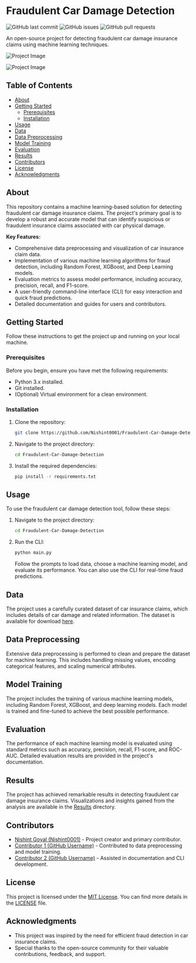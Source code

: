 # Fraudulent Car Damage Detection

![GitHub last commit](https://img.shields.io/github/last-commit/Nishint0001/Fraudulent-Car-Damage-Detection)
![GitHub issues](https://img.shields.io/github/issues-raw/Nishint0001/Fraudulent-Car-Damage-Detection)
![GitHub pull requests](https://img.shields.io/github/issues-pr-raw/Nishint0001/Fraudulent-Car-Damage-Detection)

An open-source project for detecting fraudulent car damage insurance claims using machine learning techniques.

![Project Image](https://www.manoramaonline.com/content/dam/mm/mo/fasttrack/auto-tips/images/2023/1/29/vehicle-insurance.jpg.image.470.246.jpg)

![Project Image](https://www.rateforce.com/wp-content/uploads/2022/03/types-of-car-insurance-fraud-image.jpg)

## Table of Contents

- [About](#about)
- [Getting Started](#getting-started)
  - [Prerequisites](#prerequisites)
  - [Installation](#installation)
- [Usage](#usage)
- [Data](#data)
- [Data Preprocessing](#data-preprocessing)
- [Model Training](#model-training)
- [Evaluation](#evaluation)
- [Results](#results)
- [Contributors](#contributors)
- [License](#license)
- [Acknowledgments](#acknowledgments)

## About

This repository contains a machine learning-based solution for detecting fraudulent car damage insurance claims. The project's primary goal is to develop a robust and accurate model that can identify suspicious or fraudulent insurance claims associated with car physical damage.

**Key Features:**

- Comprehensive data preprocessing and visualization of car insurance claim data.
- Implementation of various machine learning algorithms for fraud detection, including Random Forest, XGBoost, and Deep Learning models.
- Evaluation metrics to assess model performance, including accuracy, precision, recall, and F1-score.
- A user-friendly command-line interface (CLI) for easy interaction and quick fraud predictions.
- Detailed documentation and guides for users and contributors.

## Getting Started

Follow these instructions to get the project up and running on your local machine.

### Prerequisites

Before you begin, ensure you have met the following requirements:

- Python 3.x installed.
- Git installed.
- (Optional) Virtual environment for a clean environment.

### Installation

1. Clone the repository:

   ```bash
   git clone https://github.com/Nishint0001/Fraudulent-Car-Damage-Detection.git
   ```

2. Navigate to the project directory:

   ```bash
   cd Fraudulent-Car-Damage-Detection
   ```

3. Install the required dependencies:

   ```bash
   pip install -r requirements.txt
   ```

## Usage

To use the fraudulent car damage detection tool, follow these steps:

1. Navigate to the project directory:

   ```bash
   cd Fraudulent-Car-Damage-Detection
   ```

2. Run the CLI:

   ```bash
   python main.py
   ```

   Follow the prompts to load data, choose a machine learning model, and evaluate its performance. You can also use the CLI for real-time fraud predictions.

## Data

The project uses a carefully curated dataset of car insurance claims, which includes details of car damage and related information. The dataset is available for download [here](link-to-your-data).

## Data Preprocessing

Extensive data preprocessing is performed to clean and prepare the dataset for machine learning. This includes handling missing values, encoding categorical features, and scaling numerical attributes.

## Model Training

The project includes the training of various machine learning models, including Random Forest, XGBoost, and deep learning models. Each model is trained and fine-tuned to achieve the best possible performance.

## Evaluation

The performance of each machine learning model is evaluated using standard metrics such as accuracy, precision, recall, F1-score, and ROC-AUC. Detailed evaluation results are provided in the project's documentation.

## Results

The project has achieved remarkable results in detecting fraudulent car damage insurance claims. Visualizations and insights gained from the analysis are available in the [Results](results/) directory.

## Contributors

- [Nishint Goyal (Nishint0001)](https://github.com/Nishint0001) - Project creator and primary contributor.
- [Contributor 1 (GitHub Username)](https://github.com/username1) - Contributed to data preprocessing and model training.
- [Contributor 2 (GitHub Username)](https://github.com/username2) - Assisted in documentation and CLI development.

## License

This project is licensed under the [MIT License](LICENSE). You can find more details in the [LICENSE](LICENSE) file.

## Acknowledgments

- This project was inspired by the need for efficient fraud detection in car insurance claims.
- Special thanks to the open-source community for their valuable contributions, feedback, and support.

